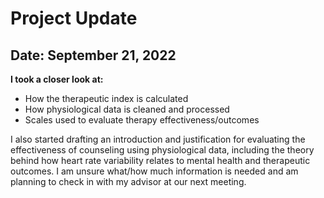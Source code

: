 # Project Update

## Date: September 21, 2022

**I took a closer look at:** 
* How the therapeutic index is calculated
* How physiological data is cleaned and processed
* Scales used to evaluate therapy effectiveness/outcomes

I also started drafting an introduction and justification for evaluating the effectiveness of counseling using physiological data, including the theory behind how heart rate variability relates to mental health and therapeutic outcomes. I am unsure what/how much information is needed and am planning to check in with my advisor at our next meeting.
